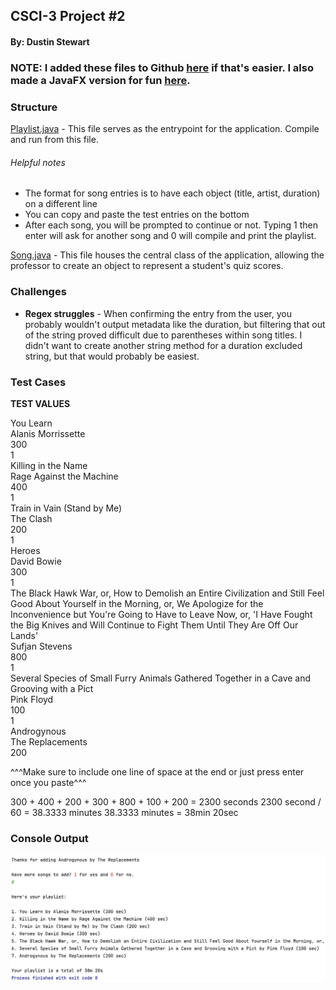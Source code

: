 ## CSCI-3 Project #2
#### By: Dustin Stewart
### NOTE: I added these files to Github [here](https://github.com/dustin-stew/CSCI3_Project2/) if that's easier. I also made a JavaFX version for fun [here](https://github.com/dustin-stew/PlaylistMaker5000).
### Structure
[Playlist.java](src/Playlist.java) - This  file serves as the entrypoint for the application. Compile and run from this file.
###### Helpful notes
* The format for song entries is to have each object (title, artist, duration) on a different line
* You can copy and paste the test entries on the bottom
* After each song, you will be prompted to continue or not. Typing 1 then enter will ask for another song and 0 will compile and print the playlist.

[Song.java](src/Song.java) - This file houses the central class of the application, allowing the professor to create an object to represent a student's quiz scores.

### Challenges
* **Regex struggles** - When confirming the entry from the user, you probably wouldn't output metadata like the duration, but filtering that out of the string proved difficult due to parentheses within song titles. I didn't want to create another string method for a duration excluded string, but that would probably be easiest.

### Test Cases

**TEST VALUES**

You Learn  
Alanis Morrissette  
300  
1  
Killing in the Name  
Rage Against the Machine  
400  
1  
Train in Vain (Stand by Me)  
The Clash  
200  
1  
Heroes  
David Bowie  
300  
1  
The Black Hawk War, or, How to Demolish an Entire Civilization and Still Feel Good About Yourself in the Morning, or, We Apologize for the Inconvenience but You're Going to Have to Leave Now, or, 'I Have Fought the Big Knives and Will Continue to Fight Them Until They Are Off Our Lands'  
Sufjan Stevens  
800  
1  
Several Species of Small Furry Animals Gathered Together in a Cave and Grooving with a Pict  
Pink Floyd  
100  
1  
Androgynous  
The Replacements  
200  

^^^Make sure to include one line of space at the end or just press enter once you paste^^^

300 + 400 + 200 + 300 + 800 + 100 + 200 = 2300 seconds
2300 second / 60 = 38.3333 minutes
38.3333 minutes = 38min 20sec
### Console Output
![](assets/consoleOutput.png)
